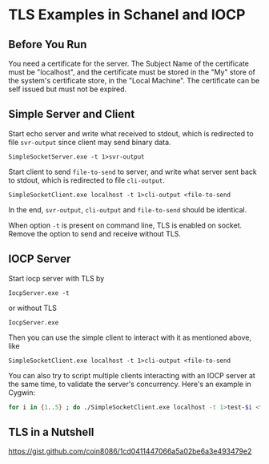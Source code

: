 # TLS Examples in Schanel and IOCP

## Before You Run
You need a certificate for the server. The Subject Name of the certificate must be "localhost", and the certificate must be stored in the "My" store of the system's certificate store, in the "Local Machine". The certificate can be self issued but must not be expired.

## Simple Server and Client
Start echo server and write what received to stdout, which is redirected to file `svr-output` since client may send binary data.

```
SimpleSocketServer.exe -t 1>svr-output
```

Start client to send `file-to-send` to server, and write what server sent back to stdout, which is redirected to file `cli-output`.

```
SimpleSocketClient.exe localhost -t 1>cli-output <file-to-send
```

In the end, `svr-output`, `cli-output` and `file-to-send` should be identical.

When option `-t` is present on command line, TLS is enabled on socket. Remove the option to send and receive without TLS.

## IOCP Server
Start iocp server with TLS by

```
IocpServer.exe -t
```

or without TLS

```
IocpServer.exe
```

Then you can use the simple client to interact with it as mentioned above, like

```
SimpleSocketClient.exe localhost -t 1>cli-output <file-to-send
```

You can also try to script multiple clients interacting with an IOCP server at the same time, to validate the server's concurrency. Here's an example in Cygwin:

```bash
for i in {1..5} ; do ./SimpleSocketClient.exe localhost -t 1>test-$i <file-to-send & done
```

## TLS in a Nutshell
https://gist.github.com/coin8086/1cd0411447066a5a02be6a3e493479e2

